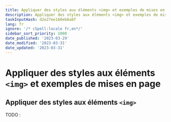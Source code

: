 ```yaml
---
title: Appliquer des styles aux éléments <img> et exemples de mises en page
description: Appliquer des styles aux éléments <img> et exemples de mises en page
taskInputHash: d2e27ee160eb8a6f
lang: fr
ignore: '/* cSpell:locale fr,en*/'
sidebar_sort_priority: 1000
date_published: '2023-03-29'
date_modified: '2023-03-31'
date_updated: '2023-03-31'
---
```

# Appliquer des styles aux éléments `<img>` et exemples de mises en page

## Appliquer des styles aux éléments `<img>`

TODO :
